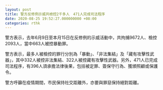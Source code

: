 ```yaml
---
layout: post
title: 警方反修例示威共檢控2千多人　471人完成司法程序
date: 2020-08-25 19:52:27.000000000 +08:00
categories: rthk
---
```


警方表示，去年6月9日至本月15日在反修例的示威活動中，共拘捕9672人、檢控2093人，當中663人被控暴動罪。

警方表示，最多人被檢控的罪行分別為「暴動」、「非法集結」及「藏有攻擊性武器」，其中332人被控非法集結、322人被控藏有攻擊性武器。另外，471人已完成司法程序，有396人須承擔法律後果，包括被定罪、簽保守行為、獲頒照顧或保護令。

警方呼籲在疫情期間，市民保持社交距離外，亦要與罪惡保持絕對距離。
